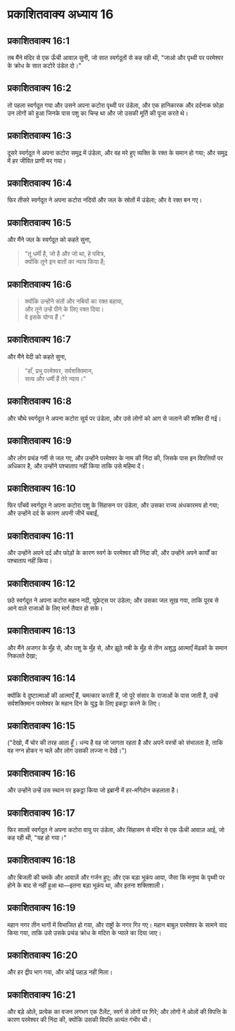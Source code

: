 # प्रकाशितवाक्य अध्याय 16

## प्रकाशितवाक्य 16:1

तब मैंने मंदिर से एक ऊँची आवाज़ सुनी, जो सात स्वर्गदूतों से कह रही थी, "जाओ और पृथ्वी पर परमेश्वर के क्रोध के सात कटोरे उंडेल दो।"

## प्रकाशितवाक्य 16:2

तो पहला स्वर्गदूत गया और उसने अपना कटोरा पृथ्वी पर उंडेला, और एक हानिकारक और दर्दनाक फोड़ा उन लोगों को हुआ जिनके पास पशु का चिन्ह था और जो उसकी मूर्ति की पूजा करते थे।

## प्रकाशितवाक्य 16:3

दूसरे स्वर्गदूत ने अपना कटोरा समुद्र में उंडेला, और वह मरे हुए व्यक्ति के रक्त के समान हो गया; और समुद्र में हर जीवित प्राणी मर गया।

## प्रकाशितवाक्य 16:4

फिर तीसरे स्वर्गदूत ने अपना कटोरा नदियों और जल के स्रोतों में उंडेला; और वे रक्त बन गए।

## प्रकाशितवाक्य 16:5

और मैंने जल के स्वर्गदूत को कहते सुना,

> "तू धर्मी है, जो है और जो था, हे पवित्र,  
> क्योंकि तूने इन बातों का न्याय किया है;

## प्रकाशितवाक्य 16:6

> क्योंकि उन्होंने संतों और नबियों का रक्त बहाया,  
> और तूने उन्हें पीने के लिए रक्त दिया।  
> वे इसके योग्य हैं।"

## प्रकाशितवाक्य 16:7

और मैंने वेदी को कहते सुना,

> "हाँ, प्रभु परमेश्वर, सर्वशक्तिमान,  
> सत्य और धर्मी हैं तेरे न्याय।"

## प्रकाशितवाक्य 16:8

और चौथे स्वर्गदूत ने अपना कटोरा सूर्य पर उंडेला, और उसे लोगों को आग से जलाने की शक्ति दी गई।

## प्रकाशितवाक्य 16:9

और लोग प्रचंड गर्मी से जल गए, और उन्होंने परमेश्वर के नाम की निंदा की, जिसके पास इन विपत्तियों पर अधिकार है, और उन्होंने पश्चाताप नहीं किया ताकि उसे महिमा दें।

## प्रकाशितवाक्य 16:10

फिर पाँचवें स्वर्गदूत ने अपना कटोरा पशु के सिंहासन पर उंडेला, और उसका राज्य अंधकारमय हो गया; और उन्होंने दर्द के कारण अपनी जीभें चबाईं,

## प्रकाशितवाक्य 16:11

और उन्होंने अपने दर्द और फोड़ों के कारण स्वर्ग के परमेश्वर की निंदा की, और उन्होंने अपने कार्यों का पश्चाताप नहीं किया।

## प्रकाशितवाक्य 16:12

छठे स्वर्गदूत ने अपना कटोरा महान नदी, यूफ्रेट्स पर उंडेला; और उसका जल सूख गया, ताकि पूरब से आने वाले राजाओं के लिए मार्ग तैयार हो सके।

## प्रकाशितवाक्य 16:13

और मैंने अजगर के मुँह से, और पशु के मुँह से, और झूठे नबी के मुँह से तीन अशुद्ध आत्माएँ मेंढकों के समान निकलते देखा;

## प्रकाशितवाक्य 16:14

क्योंकि वे दुष्टात्माओं की आत्माएँ हैं, चमत्कार करती हैं, जो पूरे संसार के राजाओं के पास जाती हैं, उन्हें सर्वशक्तिमान परमेश्वर के महान दिन के युद्ध के लिए इकट्ठा करने के लिए।

## प्रकाशितवाक्य 16:15

("देखो, मैं चोर की तरह आता हूँ। धन्य है वह जो जागता रहता है और अपने वस्त्रों को संभालता है, ताकि वह नग्न होकर न चले और लोग उसकी लज्जा न देखें।")

## प्रकाशितवाक्य 16:16

और उन्होंने उन्हें उस स्थान पर इकट्ठा किया जो इब्रानी में हर-मगिदोन कहलाता है।

## प्रकाशितवाक्य 16:17

फिर सातवें स्वर्गदूत ने अपना कटोरा वायु पर उंडेला, और सिंहासन से मंदिर से एक ऊँची आवाज़ आई, जो कह रही थी, "यह हो गया।"

## प्रकाशितवाक्य 16:18

और बिजली की चमकें और आवाज़ें और गर्जन हुए; और एक बड़ा भूकंप आया, जैसा कि मनुष्य के पृथ्वी पर होने के बाद से नहीं हुआ था—इतना बड़ा भूकंप था, और इतना शक्तिशाली।

## प्रकाशितवाक्य 16:19

महान नगर तीन भागों में विभाजित हो गया, और राष्ट्रों के नगर गिर गए। महान बाबुल परमेश्वर के सामने याद किया गया, ताकि उसे उसके प्रचंड क्रोध के मदिरा के प्याले का दिया जाए।

## प्रकाशितवाक्य 16:20

और हर द्वीप भाग गया, और कोई पहाड़ नहीं मिला।

## प्रकाशितवाक्य 16:21

और बड़े ओले, प्रत्येक का वजन लगभग एक टैलेंट, स्वर्ग से लोगों पर गिरे; और लोगों ने ओलों की विपत्ति के कारण परमेश्वर की निंदा की, क्योंकि उसकी विपत्ति अत्यंत गंभीर थी।
